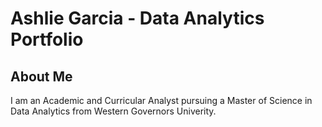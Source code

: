# Ashlie Garcia - Data Analytics Portfolio
## About Me 
I am an Academic and Curricular Analyst pursuing a Master of Science in Data Analytics from Western Governors Univerity. 
